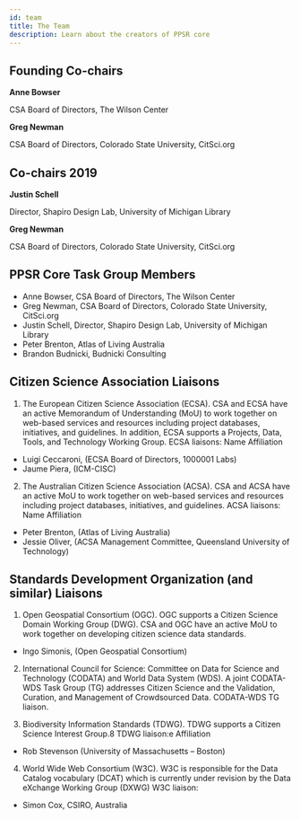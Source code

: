 ```yaml
---
id: team
title: The Team
description: Learn about the creators of PPSR core
---
```



## Founding Co-chairs

**Anne Bowser**

CSA Board of Directors, The Wilson Center

**Greg Newman**

CSA Board of Directors, Colorado State University, CitSci.org


## Co-chairs 2019

**Justin Schell**

Director, Shapiro Design Lab, University of Michigan Library

**Greg Newman**

CSA Board of Directors, Colorado State University, CitSci.org

## PPSR Core Task Group Members
-	Anne Bowser, CSA Board of Directors, The Wilson Center
-	Greg Newman, CSA Board of Directors, Colorado State University, CitSci.org
-	Justin Schell, Director, Shapiro Design Lab, University of Michigan Library
-	Peter Brenton, Atlas of Living Australia
-   Brandon Budnicki, Budnicki Consulting

## Citizen Science Association Liaisons
1. The European Citizen Science Association (ECSA). CSA and ECSA have an active Memorandum of Understanding (MoU) to work together on web-based services and resources including project databases, initiatives, and guidelines. In addition, ECSA supports a Projects, Data, Tools, and Technology Working Group. ECSA liaisons:
Name Affiliation
-	Luigi Ceccaroni, (ECSA Board of Directors, 1000001 Labs)
-	Jaume Piera, (ICM-CISC)

2. The Australian Citizen Science Association (ACSA). CSA and ACSA have an active MoU to work together on web-based services and resources including project databases, initiatives, and guidelines. ACSA liaisons:
Name Affiliation
-	Peter Brenton, (Atlas of Living Australia)
-	Jessie Oliver, (ACSA Management Committee, Queensland University of Technology)

## Standards Development Organization (and similar) Liaisons
1. Open Geospatial Consortium (OGC). OGC supports a Citizen Science Domain Working Group (DWG). 
CSA and OGC have an active MoU to work together on developing citizen science data standards.
- Ingo Simonis, (Open Geospatial Consortium)

2. International Council for Science: Committee on Data for Science and Technology (CODATA) and World Data System (WDS). 
A joint CODATA-WDS Task Group (TG) addresses Citizen Science and the Validation, Curation, and Management of Crowdsourced Data.
CODATA-WDS TG liaison.

3. Biodiversity Information Standards (TDWG). TDWG supports a Citizen Science Interest Group.8 TDWG liaison:e Affiliation
- Rob Stevenson (University of Massachusetts – Boston)

4. World Wide Web Consortium (W3C). W3C is responsible for the Data Catalog vocabulary (DCAT) which is currently under revision by the Data eXchange Working Group (DXWG) W3C liaison:
- Simon Cox, CSIRO, Australia

